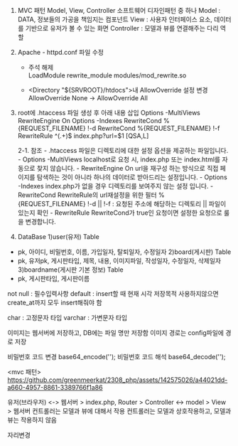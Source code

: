 1. MVC 패턴
   Model, View, Controller 소프트웨어 디자인패턴 중 하나
   Model : DATA, 정보들의 가공을 책임지는 컴포넌트
   View : 사용자 인터페이스 요소, 데이터를 기반으로 유저가 볼 수 있는 화면
   Controller : 모델과 뷰를 연결해주는 다리 역할

2. Apache - httpd.conf 파일 수정

   - 주석 해제  
     LoadModule rewrite_module modules/mod_rewrite.so

   - <Directory "${SRVROOT}/htdocs">내 AllowOverride 설정 변경
     AllowOverride None -> AllowOverride All

3. root에 .htaccess 파일 생성 후 아래 내용 삽입
   Options -MultiViews
   RewriteEngine On
   Options -Indexes
   RewriteCond %{REQUEST_FILENAME} !-d
   RewriteCond %{REQUEST_FILENAME} !-f
   RewriteRule ^(.+)$ index.php?url=$1 [QSA,L]

   2-1. 참조 - .htaccess 파일은 디렉토리에 대한 설정 옵션을 제공하는 파일입니다. - Options -MultiViews
   localhost로 요청 시, index.php 또는 index.html를 자동으로 찾지 않습니다. - RewriteEngine On
   url을 재구성 하는 방식으로 직접 페이지를 탐색하는 것이 아니라 하나의 데이터로 받아드리는 설정입니다. - Options -Indexes
   index.php가 없을 경우 디렉토리를 보여주지 않는 설정 입니다. - RewriteCond
   RewriteRule의 url재설정을 위한 필터
   %{REQUEST_FILENAME} !-d || !-f : 요청된 주소에 해당하는 디렉토리 || 파일이 있는지 확인 - RewriteRule
   RewriteCond가 true인 요청이면 설정한 요청으로 룰을 변경합니다.

4. DataBase
   1)user(유저) Table

- pk, 아이디, 비밀번호, 이름, 가입일자, 탈퇴일자, 수정일자
  2)board(게시판) Table
- pk, 유저pk, 게시판타입, 제목, 내용, 이미지파일, 작성일자, 수정일자, 삭제일자
  3)boardname(게시판 기본 정보) Table
- pk, 게시판타입, 게시판이름

not null : 필수입력사항
default : insert할 때 현재 시각 저장목적
사용하지않으면 create_at까지 모두 insert해줘야 함

char : 고정문자 타입
varchar : 가변문자 타입

이미지는 웹서버에 저장하고, DB에는 파일 명만 저장함
이미지 경로는 config파일에 경로 저장

비밀번호 코드 변경
base64_encode('');
비밀번호 코드 해석
base64_decode('');

<mvc 패턴>
https://github.com/greenmeerkat/2308_php/assets/142575026/a44021dd-a660-4957-8861-3389766f1a86

유저(브라우저) <-> 웹서버 > index.php, Router > Controller <-> model > View > 웹서버
컨트롤러는 모델과 뷰에 대해서 작용
컨트롤러는 모델과 상호작용하고, 모델과 뷰는 작용하지 않음

자리변경
